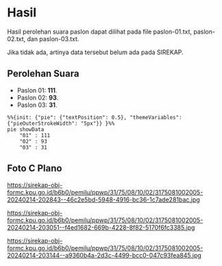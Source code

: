 # Hasil

Hasil perolehan suara paslon dapat dilihat pada file paslon-01.txt, paslon-02.txt, dan paslon-03.txt.

Jika tidak ada, artinya data tersebut belum ada pada SIREKAP.

## Perolehan Suara

 * Paslon 01: **111**.
 * Paslon 02: **93**.
 * Paslon 03: **31**.

```mermaid
%%{init: {"pie": {"textPosition": 0.5}, "themeVariables": {"pieOuterStrokeWidth": "5px"}} }%%
pie showData
    "01" : 111
    "02" : 93
    "03" : 31
```
## Foto C Plano

https://sirekap-obj-formc.kpu.go.id/b6b0/pemilu/ppwp/31/75/08/10/02/3175081002005-20240214-202843--46c2e5bd-5948-4916-bc36-1c7ade281bac.jpg

https://sirekap-obj-formc.kpu.go.id/b6b0/pemilu/ppwp/31/75/08/10/02/3175081002005-20240214-203051--f4ed1682-669b-4228-8f82-5170f6fc3385.jpg

https://sirekap-obj-formc.kpu.go.id/b6b0/pemilu/ppwp/31/75/08/10/02/3175081002005-20240214-203144--a9360b4a-2d3c-4499-bcc0-047c93fea845.jpg
